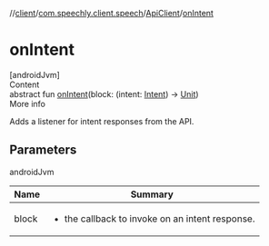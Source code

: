 //[client](../../index.md)/[com.speechly.client.speech](../index.md)/[ApiClient](index.md)/[onIntent](on-intent.md)



# onIntent  
[androidJvm]  
Content  
abstract fun [onIntent](on-intent.md)(block: (intent: [Intent](../../com.speechly.client.slu/-intent/index.md)) -> [Unit](https://kotlinlang.org/api/latest/jvm/stdlib/kotlin/-unit/index.html))  
More info  


Adds a listener for intent responses from the API.



## Parameters  
  
androidJvm  
  
|  Name|  Summary| 
|---|---|
| <a name="com.speechly.client.speech/ApiClient/onIntent/#kotlin.Function1[com.speechly.client.slu.Intent,kotlin.Unit]/PointingToDeclaration/"></a>block| <a name="com.speechly.client.speech/ApiClient/onIntent/#kotlin.Function1[com.speechly.client.slu.Intent,kotlin.Unit]/PointingToDeclaration/"></a><ul><li>the callback to invoke on an intent response.</li></ul>
  
  




